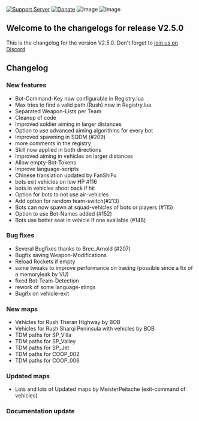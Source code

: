 [![Support Server](https://img.shields.io/discord/862736286774198322.svg?label=Discord&logo=Discord&colorB=7289da&style=for-the-badge)](https://discord.gg/K44VsQsKnx)
[![Donate](https://img.shields.io/badge/Donate-PayPal-green.svg?style=for-the-badge)](https://www.paypal.me/joe91de)
![Image](https://img.shields.io/github/downloads/Joe91/fun-bots/total?style=for-the-badge)
![Image](https://img.shields.io/github/stars/Joe91/fun-bots?style=for-the-badge)

## Welcome to the changelogs for release **V2.5.0**
This is the changelog for the version V2.5.0. Don't forget to [join us on Discord](https://discord.funbots.dev)

## Changelog

### New features
* Bot-Command-Key now configurable in Registry.lua
* Max tries to find a valid path (Rush) now in Registry.lua
* Separated Weapon-Lists per Team
* Cleanup of code
* Improved soldier aiming in larger distances
* Option to use advanced aiming algorithms for every bot
* Improved spawning in SQDM (#209)
* more comments in the registry
* Skill now applied in both directions
* Improved aiming in vehicles on larger distances
* Allow empty-Bot-Tokens
* Improve language-scripts
* Chinese translation updated by FanShiFu
* bots exit vehicles on low HP #116
* bots in vehicles shoot back if hit
* Option for bots to not use air-vehicles
* Add option for random team-switch(#213)
* Bots can now spawn at squad-vehicles of bots or players (#115)
* Option to use Bot-Names added (#152)
* Bots use better seat in vehicle if one available (#148)

### Bug fixes
* Several Bugfixes thanks to Bree_Arnold (#207)
* Bugfix saving Weapon-Modifications
* Reload Rockets if empty
* some tweaks to improve performance on tracing (possible since a fix of a memoryleak by VU)
* fixed Bot-Team-Detection
* rework of some language-stings
* Bugifx on vehicle-exit

### New maps
* Vehicles for Rush Theran Highway by BOB
* Vehicles for Rush Sharqi Peninsula with vehicles by BOB
* TDM paths for SP_Villa
* TDM paths for SP_Valley
* TDM paths for SP_Jet
* TDM paths for COOP_002
* TDM paths for COOP_006

### Updated maps
* Lots and lots of Updated maps by MeisterPeitsche (exit-command of vehicles)

### Documentation update
